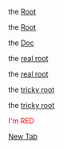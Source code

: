 the [Root](/README.md)

the [Root](../README.md)

the [Doc](/doc)

the [real root](/)

the [real root](../)

the [tricky root](/../../)

the [tricky root](../../../)

<base target="_blank"> 

<span style="color: red;"> I'm RED </span>

<a href="/../../">New Tab</a>
